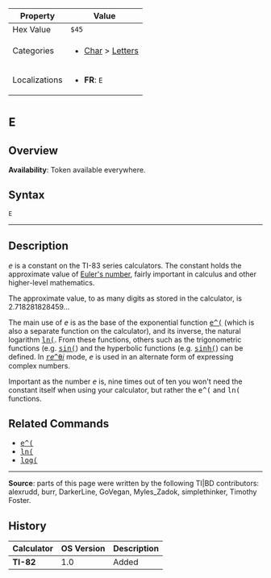 | Property      | Value |
|---------------|-------|
| Hex Value     | `$45`|
| Categories    | <ul><li>[Char](<../categories/Char.md>) > [Letters](<../categories/Char.md#Letters>)</li></ul> |
| Localizations | <ul><li><b>FR</b>: `E`</li></ul> |

# `E`

## Overview



<b>Availability</b>: Token available everywhere.

## Syntax
`E`

<hr>

## Description

<tt><em>e</em></tt> is a constant on the TI-83 series calculators. The constant holds the approximate value of [Euler's number](https://mathworld.wolfram.com/e.html), fairly important in calculus and other higher-level mathematics.

The approximate value, to as many digits as stored in the calculator, is 2.718281828459…

The main use of <tt><em>e</em></tt> is as the base of the exponential function <tt><a href="𝑒^(.md">e^(</a></tt> (which is also a separate function on the calculator), and its inverse, the natural logarithm <tt><a href="ln(.md">ln(</a></tt>. From these functions, others such as the trigonometric functions (e.g. <tt><a href="sin(.md">sin(</a></tt>) and the hyperbolic functions (e.g. <tt><a href="sinh(.md">sinh(</a></tt>) can be defined. In <tt><a href="r𝑒^θ𝑖.md">r𝑒^θ𝑖</a></tt> mode, <tt><em>e</em></tt> is used in an alternate form of expressing complex numbers.

Important as the number <tt><em>e</em></tt> is, nine times out of ten you won't need the constant itself when using your calculator, but rather the <tt>e^(</tt> and <tt>ln(</tt> functions.

## Related Commands

*   <tt><a href="𝑒^(.md">e^(</a></tt>
*   <tt><a href="ln(.md">ln(</a></tt>
*   <tt><a href="log(.md">log(</a></tt>

* * *

**Source**: parts of this page were written by the following TI|BD contributors: alexrudd, burr, DarkerLine, GoVegan, Myles_Zadok, simplethinker, Timothy Foster.

## History
| Calculator | OS Version | Description |
|------------|------------|-------------|
| <b>TI-82</b> | 1.0 | Added |


